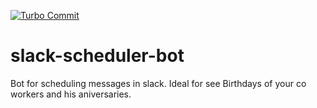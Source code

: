 [![Turbo Commit](https://img.shields.io/badge/Turbo_Commit-on-3DD1F2.svg)](https://github.com/labs-js/turbo-commit/blob/master/README.md)

# slack-scheduler-bot

Bot for scheduling messages in slack. 
Ideal for see Birthdays of your co workers and his aniversaries. 
